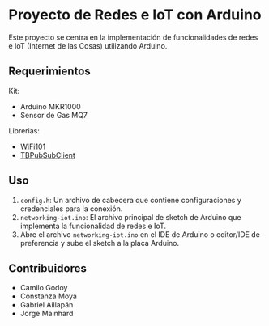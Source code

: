 # Proyecto de Redes e IoT con Arduino

Este proyecto se centra en la implementación de funcionalidades de redes e IoT (Internet de las Cosas) utilizando Arduino.

## Requerimientos

Kit:
- Arduino MKR1000
- Sensor de Gas MQ7

Librerias:
- [WiFi101](https://www.arduino.cc/reference/en/libraries/wifi101/)
- [TBPubSubClient](https://github.com/thingsboard/pubsubclient)

## Uso
1. `config.h`: Un archivo de cabecera que contiene configuraciones y credenciales para la conexión.
2. `networking-iot.ino`: El archivo principal de sketch de Arduino que implementa la funcionalidad de redes e IoT.
3. Abre el archivo `networking-iot.ino` en el IDE de Arduino o editor/IDE de preferencia y sube el sketch a la placa Arduino.

## Contribuidores
- Camilo Godoy
- Constanza Moya
- Gabriel Aillapán
- Jorge Mainhard